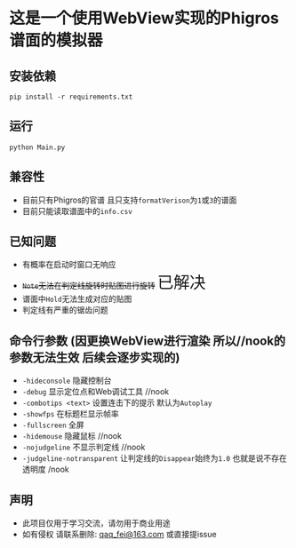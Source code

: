 # 这是一个使用WebView实现的Phigros谱面的模拟器

## 安装依赖
```
pip install -r requirements.txt
```

## 运行
```
python Main.py
```

## 兼容性
- 目前只有Phigros的官谱 且只支持```formatVerison```为```1```或```3```的谱面
- 目前只能读取谱面中的```info.csv```

## 已知问题
- 有概率在启动时窗口无响应
- ~~```Note```无法在判定线旋转时贴图进行旋转~~ <big><big><big><big>已解决</big></big></big></big>
- 谱面中```Hold```无法生成对应的贴图
- 判定线有严重的锯齿问题

## 命令行参数 (因更换WebView进行渲染 所以//nook的参数无法生效 后续会逐步实现的)
- ```-hideconsole``` 隐藏控制台
- ```-debug``` 显示定位点和Web调试工具 //nook
- ```-combotips <text>``` 设置连击下的提示 默认为```Autoplay```
- ```-showfps``` 在标题栏显示帧率
- ```-fullscreen``` 全屏
- ```-hidemouse``` 隐藏鼠标 //nook
- ```-nojudgeline``` 不显示判定线 //nook
- ```-judgeline-notransparent``` 让判定线的```Disappear```始终为```1.0``` 也就是说不存在透明度 /nook

## 声明
- 此项目仅用于学习交流，请勿用于商业用途
- 如有侵权 请联系删除: qaq_fei@163.com 或直接提issue
